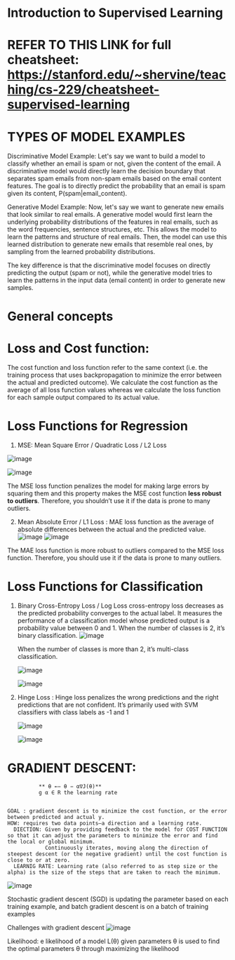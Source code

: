 # Introduction to Supervised Learning

# REFER TO THIS LINK for full cheatsheet: https://stanford.edu/~shervine/teaching/cs-229/cheatsheet-supervised-learning
# TYPES OF MODEL EXAMPLES

Discriminative Model Example: Let's say we want to build a model to classify whether an email is spam or not, given the content of the email. A discriminative model would directly learn the decision boundary that separates spam emails from non-spam emails based on the email content features. The goal is to directly predict the probability that an email is spam given its content, P(spam|email_content).

Generative Model Example: Now, let's say we want to generate new emails that look similar to real emails. A generative model would first learn the underlying probability distributions of the features in real emails, such as the word frequencies, sentence structures, etc. This allows the model to learn the patterns and structure of real emails. Then, the model can use this learned distribution to generate new emails that resemble real ones, by sampling from the learned probability distributions.

The key difference is that the discriminative model focuses on directly predicting the output (spam or not), while the generative model tries to learn the patterns in the input data (email content) in order to generate new samples.


# General concepts

  # Loss and Cost function:
  The cost function and loss function refer to the same context (i.e. the training process that uses backpropagation to minimize the error between the actual and predicted outcome). We calculate the cost function as the average of all loss function values whereas we calculate the loss function for each sample output compared to its actual value.

# Loss Functions for Regression 
 1.  MSE: Mean Square Error / Quadratic Loss / L2 Loss

![image](https://github.com/user-attachments/assets/9c72b868-988a-4667-bd54-087efa7818e6)

![image](https://github.com/user-attachments/assets/0278edd2-8e39-4d06-91c7-9f0fb83ce822)

The MSE loss function penalizes the model for making large errors by squaring them and this property makes the MSE cost function **less robust to outliers**. Therefore, you shouldn’t use it if the data is prone to many outliers.

2. Mean Absolute Error / L1 Loss : MAE loss function as the average of absolute differences between the actual and the predicted value.
     ![image](https://github.com/user-attachments/assets/0c785051-fae6-44c8-9ffb-450bb9c53a9a)
   ![image](https://github.com/user-attachments/assets/89dfd677-4c3e-47e9-bfde-7792fad48483)

 The MAE loss function is more robust to outliers compared to the MSE loss function. Therefore, you should use it if the data is prone to many outliers.

# Loss Functions for Classification

1. Binary Cross-Entropy Loss / Log Loss
    cross-entropy loss decreases as the predicted probability converges to the actual label. It measures the performance of a classification model whose predicted output is a probability value between 0 and 1.
    When the number of classes is 2, it’s binary classification.
     ![image](https://github.com/user-attachments/assets/64bc8b4e-cac9-4d7a-9159-332ceb1f4c1e)


   When the number of classes is more than 2, it’s multi-class classification.

     ![image](https://github.com/user-attachments/assets/0b36e1a2-de35-4d13-9a6b-285ae46a6f71)


    ![image](https://github.com/user-attachments/assets/2458605a-35db-4a85-9972-c1d8f5f58436)

3.   Hinge Loss : Hinge loss penalizes the wrong predictions and the right predictions that are not confident. It’s primarily used with SVM classifiers with class labels as -1 and 1

     ![image](https://github.com/user-attachments/assets/7b72bb1a-5d56-4593-81ab-c48e2dce2c6f)
     
     ![image](https://github.com/user-attachments/assets/ec55d37e-9995-4d01-a443-ee3ddfed92b5)


# GRADIENT DESCENT:
              ** θ ←− θ − α∇J(θ)**
              g α ∈ R the learning rate
              

    GOAL : gradient descent is to minimize the cost function, or the error between predicted and actual y. 
    HOW: requires two data points—a direction and a learning rate. 
      DIECTION: Given by providing feedback to the model for COST FUNCTION so that it can adjust the parameters to minimize the error and find the local or global minimum. 
                Continuously iterates, moving along the direction of steepest descent (or the negative gradient) until the cost function is close to or at zero. 
      LEARNIG RATE: Learning rate (also referred to as step size or the alpha) is the size of the steps that are taken to reach the minimum. 
   ![image](https://github.com/user-attachments/assets/4da0a8ec-1ee2-41b0-ab49-cf7a73fd2096)

   Stochastic gradient descent (SGD) is updating the parameter based on each training example, and batch gradient descent is on a batch of training examples

   Challenges with gradient descent
    ![image](https://github.com/user-attachments/assets/081a1b51-c6af-42b4-b1a2-83ef11ed8ddd)


  Likelihood: e likelihood of a model L(θ) given parameters θ is used to find the optimal
parameters θ through maximizing the likelihood
              



 
